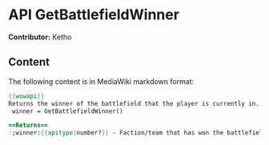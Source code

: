# API GetBattlefieldWinner

**Contributor:** Ketho

## Content

The following content is in MediaWiki markdown format:

```mediawiki
{{wowapi}}
Returns the winner of the battlefield that the player is currently in.
 winner = GetBattlefieldWinner()

==Returns==
:;winner:{{apitype|number?}} - Faction/team that has won the battlefield. Results are: nil if nobody has won, 0 for Horde, 1 for Alliance and 255 for a draw in a battleground, 0 for Green Team and 1 for Yellow in an arena.
```